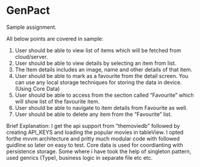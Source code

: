 # GenPact
Sample assignment.

All below points are covered in sample:
1. User should be able to view list of items which will be fetched from cloud/server. 
2. User should be able to view details by selecting an item from list. 
3. The Item details includes an image, name and other details of that item. 
4. User should be able to mark as a favourite from the detail screen. You can use any local storage techniques for storing the data in device. (Using Core Data)
5. User should be able to access from the section called “Favourite” which will show list of the favourite item.
6. User should be able to navigate to item details from Favourite as well. 
7. User should be able to delete any item from the “Favourite” list.
 
Brief Explanation:
I get the api support from "themoviedb" followed by creating API_KEYS and loading the popular movies in tableView.
I opted forthe mvvm architecture and pritty much modular code with followed guidline so later on easy to test.
Core data is used for coordianting with persistence storage.
Some where i have took the help of singleton pattern, used genrics (Type), business logic in separate file etc etc.

